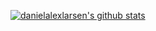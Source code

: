 [![danielalexlarsen's github stats](https://github-readme-stats.vercel.app/api?username=danielalexlarsen&count_private=true&show_icons=true&theme=github_dark)](https://danielalexlarsen.github.io/)
